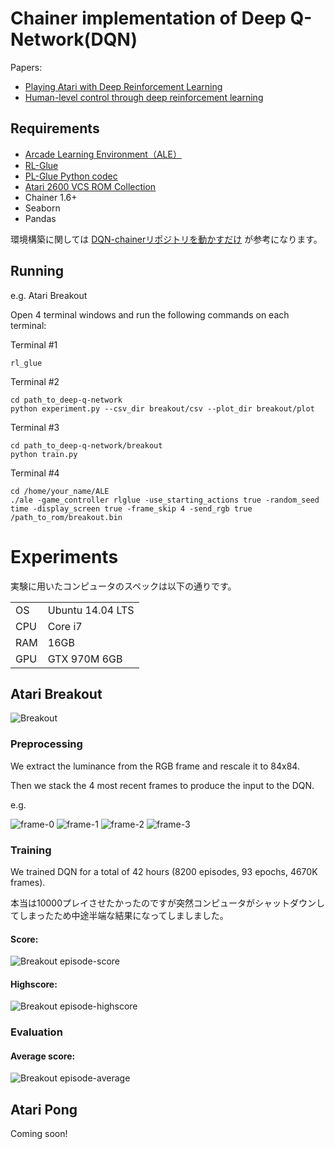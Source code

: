 # Chainer implementation of Deep Q-Network(DQN) 

Papers:
- [Playing Atari with Deep Reinforcement Learning](http://arxiv.org/abs/1312.5602)
- [Human-level control through deep reinforcement learning](http://www.nature.com/nature/journal/v518/n7540/full/nature14236.html)

## Requirements

- [Arcade Learning Environment（ALE）](http://www.arcadelearningenvironment.org/)
- [RL-Glue](https://code.google.com/archive/p/rl-glue-ext/wikis/RLGlueCore.wiki)
- [PL-Glue Python codec](https://sites.google.com/a/rl-community.org/rl-glue/Home/Extensions/python-codec)
- [Atari 2600 VCS ROM Collection](http://www.atarimania.com/rom_collection_archive_atari_2600_roms.html)
- Chainer 1.6+
- Seaborn
- Pandas

環境構築に関しては [DQN-chainerリポジトリを動かすだけ](http://vaaaaaanquish.hatenablog.com/entry/2015/12/11/215417) が参考になります。

## Running

e.g. Atari Breakout

Open 4 terminal windows and run the following commands on each terminal: 

Terminal #1

```
rl_glue
```

Terminal #2

```
cd path_to_deep-q-network
python experiment.py --csv_dir breakout/csv --plot_dir breakout/plot
```

Terminal #3

```
cd path_to_deep-q-network/breakout
python train.py
```

Terminal #4

```
cd /home/your_name/ALE
./ale -game_controller rlglue -use_starting_actions true -random_seed time -display_screen true -frame_skip 4 -send_rgb true /path_to_rom/breakout.bin
```

# Experiments

実験に用いたコンピュータのスペックは以下の通りです。

|               |                  |
|---------------|------------------|
| OS            | Ubuntu 14.04 LTS |
| CPU           | Core i7          |
| RAM           | 16GB             |
| GPU           | GTX 970M 6GB     |

## Atari Breakout

![Breakout](http://musyoku.github.io/images/post/2016-03-06/breakout_result.gif)

### Preprocessing

We extract the luminance from the RGB frame and rescale it to 84x84.

Then we stack the 4 most recent frames to produce the input to the DQN.

e.g. 

![frame-0](http://musyoku.github.io/images/post/2016-03-06/breakout_state0.png)
![frame-1](http://musyoku.github.io/images/post/2016-03-06/breakout_state1.png)
![frame-2](http://musyoku.github.io/images/post/2016-03-06/breakout_state2.png)
![frame-3](http://musyoku.github.io/images/post/2016-03-06/breakout_state3.png)

### Training

We trained DQN for a total of 42 hours (8200 episodes, 93 epochs, 4670K frames).

本当は10000プレイさせたかったのですが突然コンピュータがシャットダウンしてしまったため中途半端な結果になってしましました。

#### Score:

![Breakout episode-score](http://musyoku.github.io/images/post/2016-03-06/breakout_episode_reward.png)

#### Highscore:

![Breakout episode-highscore](http://musyoku.github.io/images/post/2016-03-06/breakout_training_episode_highscore.png)

### Evaluation

#### Average score:

![Breakout episode-average](http://musyoku.github.io/images/post/2016-03-06/breakout_evaluation_episode_average_reward.png)

## Atari Pong

Coming soon!